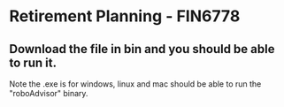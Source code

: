 # Retirement Planning - FIN6778

## Download the file in bin and you should be able to run it.

Note the .exe is for windows, linux and mac should be able to run the "roboAdvisor" binary.
